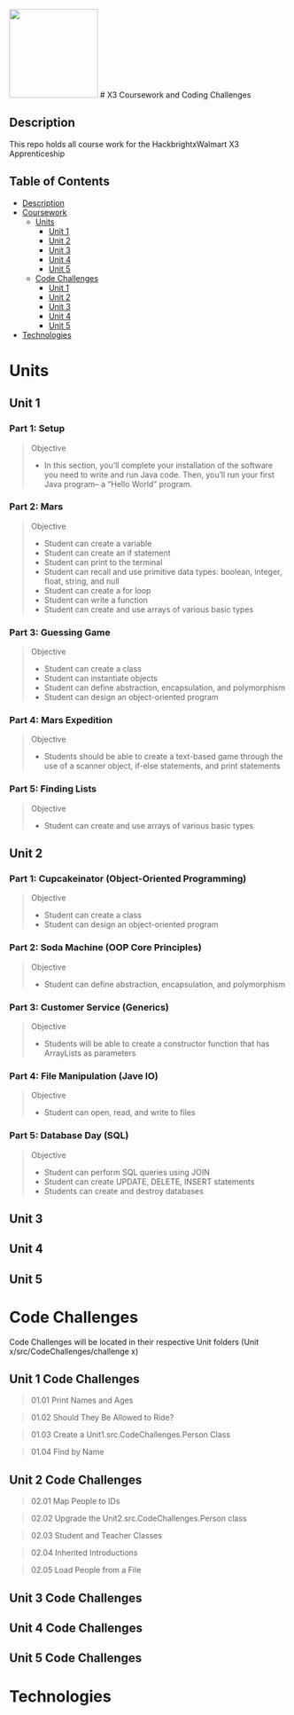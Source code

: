 <img src="https://github.com/fcantor/Moove/blob/master/web_dynamic/static/styles/images/cow-logo.png" width="160" height=auto />
# X3 Coursework and Coding Challenges 

## Description
This repo holds all course work for the HackbrightxWalmart X3 Apprenticeship

## Table of Contents
* [Description](#description)
* [Coursework](#x3-coursework-and-coding-challenges)
    * [Units](#units)
      * [Unit 1](#unit-1)
      * [Unit 2](#unit-2)
      * [Unit 3](#unit-3)
      * [Unit 4](#unit-4)
      * [Unit 5](#unit-5)
    * [Code Challenges](#code-challenges)
      * [Unit 1](#unit-1-code-challenges)
      * [Unit 2](#unit-2-code-challenges)
      * [Unit 3](#unit-3-code-challenges)
      * [Unit 4](#unit-4-code-challenges)
      * [Unit 5](#unit-5-code-challenges)
* [Technologies](#technologies)


# Units
## Unit 1
### Part 1: Setup

>Objective
>* In this section, you’ll complete your installation of the software you need 
to write and run Java code. Then, you’ll run your first Java program– a “Hello World” program.

### Part 2: Mars

>Objective
>* Student can create a variable
>* Student can create an if statement
>* Student can print to the terminal
>* Student can recall and use primitive data types: boolean, integer, float, string, and null
>* Student can create a for loop
>* Student can write a function
>* Student can create and use arrays of various basic types

### Part 3: Guessing Game

>Objective
>* Student can create a class
>* Student can instantiate objects
>* Student can define abstraction, encapsulation, and polymorphism
>* Student can design an object-oriented program

### Part 4: Mars Expedition

>Objective
>* Students should be able to create a text-based game through 
the use of a scanner object, if-else statements, and print statements

### Part 5: Finding Lists

>Objective
>* Student can create and use arrays of various basic types
## Unit 2
### Part 1: Cupcakeinator (Object-Oriented Programming)

>Objective
>* Student can create a class
>* Student can design an object-oriented program

### Part 2: Soda Machine (OOP Core Principles)

>Objective
>* Student can define abstraction, encapsulation, and polymorphism


### Part 3: Customer Service (Generics)

>Objective
>* Students will be able to create a constructor function that has ArrayLists as parameters

### Part 4: File Manipulation (Jave IO)

>Objective
>* Student can open, read, and write to files

### Part 5: Database Day (SQL)

>Objective
>* Student can perform SQL queries using JOIN
>* Student can create UPDATE, DELETE, INSERT statements
>* Students can create and destroy databases
## Unit 3
## Unit 4
## Unit 5

# Code Challenges
Code Challenges will be located in their respective Unit folders (Unit x/src/CodeChallenges/challenge x)
## Unit 1 Code Challenges
>01.01 Print Names and Ages

>01.02 Should They Be Allowed to Ride?
 
>01.03 Create a Unit1.src.CodeChallenges.Person Class

>01.04 Find by Name
## Unit 2 Code Challenges
>02.01 Map People to IDs

>02.02 Upgrade the Unit2.src.CodeChallenges.Person class

>02.03 Student and Teacher Classes

>02.04 Inherited Introductions

>02.05 Load People from a File
## Unit 3 Code Challenges
## Unit 4 Code Challenges
## Unit 5 Code Challenges

# Technologies


